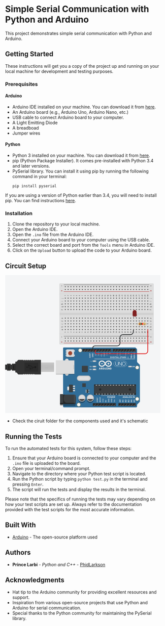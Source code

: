 # Simple Serial Communication with Python and Arduino

This project demonstrates simple serial communication with Python and Arduino.

## Getting Started

These instructions will get you a copy of the project up and running on your local machine for development and testing purposes.

### Prerequisites

#### Arduino
- Arduino IDE installed on your machine. You can download it from [here](https://www.arduino.cc/en/Main/Software).
- An Arduino board (e.g., Arduino Uno, Arduino Nano, etc.)
- USB cable to connect Arduino board to your computer.
- A Light Emitting Diode
- A breadboad
- Jumper wires

#### Python
- Python 3 installed on your machine. You can download it from [here](https://www.python.org/downloads/).
- pip (Python Package Installer). It comes pre-installed with Python 3.4 and later versions.
- PySerial library. You can install it using pip by running the following command in your terminal:
    ```
    pip install pyserial
    ```
If you are using a version of Python earlier than 3.4, you will need to install pip. You can find instructions [here](https://pip.pypa.io/en/stable/installation/).

### Installation

1. Clone the repository to your local machine.
2. Open the Arduino IDE.
3. Open the `.ino` file from the Arduino IDE.
4. Connect your Arduino board to your computer using the USB cable.
5. Select the correct board and port from the `Tools` menu in Arduino IDE.
6. Click on the `Upload` button to upload the code to your Arduino board.

## Circuit Setup

![Circuit Setup](circuit/image.png)

- Check the ciruit folder for the components used and it's schematic

## Running the Tests

To run the automated tests for this system, follow these steps:

1. Ensure that your Arduino board is connected to your computer and the `.ino` file is uploaded to the board.
2. Open your terminal/command prompt.
3. Navigate to the directory where your Python test script is located.
4. Run the Python script by typing `python test.py` in the terminal and pressing `Enter`. 
5. The script will run the tests and display the results in the terminal.

Please note that the specifics of running the tests may vary depending on how your test scripts are set up. Always refer to the documentation provided with the test scripts for the most accurate information.

## Built With

* [Arduino](https://www.arduino.cc/) - The open-source platform used

## Authors

* **Prince Larbi** - *Python and C++* - [PhidLarkson](https://github.com/PhidLarkson)

## Acknowledgments

* Hat tip to the Arduino community for providing excellent resources and support.
* Inspiration from various open-source projects that use Python and Arduino for serial communication.
* Special thanks to the Python community for maintaining the PySerial library.
